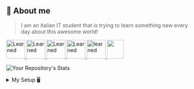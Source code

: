 ## 📑 About me
> I am an italian IT student that is trying to learn something new every day about this awesome world!
<!--languages-->
<p align="left">
<!--html-->
<a href="https://en.wikipedia.org/wiki/HTML"> <img src= https://raw.githubusercontent.com/danielcranney/readme-generator/main/public/icons/skills/html5-colored.svg title="Learned" height="50" width="50"> </a>
<!--css-->
<a href="https://it.wikipedia.org/wiki/CSS"> <img src="https://raw.githubusercontent.com/danielcranney/readme-generator/main/public/icons/skills/css3-colored.svg" width="50" height="50" title="Learned"> </a>
<!--js-->
<a href="https://en.wikipedia.org/wiki/JavaScript"> <img src="https://camo.githubusercontent.com/442c452cb73752bb1914ce03fce2017056d651a2099696b8594ddf5ccc74825e/68747470733a2f2f63646e2e6a7364656c6976722e6e65742f67682f64657669636f6e732f64657669636f6e2f69636f6e732f6a6176617363726970742f6a6176617363726970742d6f726967696e616c2e737667"  title="Learned" height="50" width="50"> </a>
<!--Python-->
<a href="https://en.wikipedia.org/wiki/Python_(programming_language)"> <img src= https://raw.githubusercontent.com/danielcranney/readme-generator/main/public/icons/skills/python-colored.svg title="Learned" height="50" width="50"> </a>
<!--Arduino-->
<a href="https://www.arduino.cc/"> <img src=https://brandslogos.com/wp-content/uploads/thumbs/arduino-logo-vector-1.svg title="learned" height="50" width="50"> </a>
<!-- C++ -->
<a href="https://en.wikipedia.org/wiki/C%2B%2B"><img src="https://upload.wikimedia.org/wikipedia/commons/thumb/1/18/ISO_C%2B%2B_Logo.svg/911px-ISO_C%2B%2B_Logo.svg.png" width="45" height="50"/></a>
</p>

![Your Repository's Stats](https://github-readme-stats.vercel.app/api/top-langs/?username=F1nnLM&theme=blue-green)
  

<!--other
## 😀 My projects
- Deceit statistics website w/[SaltyLupo](https://github.com/SaltyLupo)
- [Personal website](https://f1nnlm.github.io/) (WIP)
- Custom web browser home page
- Discord bot (Sixer bot)
## 💣 Quick facts 
🎮 I play a lot of games but I hold a special place in my heart for the [Half-life](https://en.wikipedia.org/wiki/Half-Life_(series)) and [Portal](https://en.wikipedia.org/wiki/Portal_(series)) series

📚 I'm currently studying at [Molinari High School](https://www.istitutomolinari.edu.it/)

🎨 I really like to do art! escpecally the digital one!

🌐 I'm one of the two official italian translators of [Deceit](https://store.steampowered.com/app/466240/Deceit/)
-->
<details>
<summary> 
My Setup 🖥️
</summary>
<br>
  
 
   
  CPU: [AMD Ryzen 5 2600X Processor with Wraith Spire Cooler - YD260XBCAFBOX](https://www.amazon.com/gp/product/B07B428V2L/ref=ppx_yo_dt_b_asin_title_o05_s00?ie=UTF8&psc)
  
  RAM: [Crucial RAM 8GB DDR4 3200MHz CL22 (or 2933MHz or 2666MHz) Desktop Memory CT8G4DFRA32A](https://www.amazon.com/gp/product/B08C4VHQV2/ref=ppx_yo_dt_b_asin_title_o04_s00?ie=UTF8&th)
  
  MOBO: [MSI AMD B450 PRO-VDH Max AM4 Micro ATX DDR4-SDRAM Motherboard](https://www.amazon.com/gp/product/B07WC724Z7/ref=ppx_yo_dt_b_asin_title_o01_s00?ie=UTF8&psc)
  
  GPU: [MSI GeForce GTX1650 Super Ventus XS OC 4GB](https://www.amazon.com/gp/product/B081QGH7S7/ref=ppx_yo_dt_b_asin_title_o04_s01?ie=UTF8&psc=1)
  
  SSD: [Samsung 500GB 970 EVO Nvme M2 Solid State Drive](https://www.amazon.com/gp/product/B07CGGP7SV/ref=ppx_yo_dt_b_asin_title_o02_s00?ie=UTF8&psc)
  
  HDD: [Seagate BarraCuda 1TB Internal Hard Drive HDD – 3.5 Inch SATA 6 Gb/s 7200 RPM 64MB Cache for Computer Desktop PC (ST1000DM010)](https://www.amazon.com/gp/product/B01LNJBA2I/ref=ppx_yo_dt_b_asin_image_o03_s00?ie=UTF8&psc=1)
  
  
  
  
 
